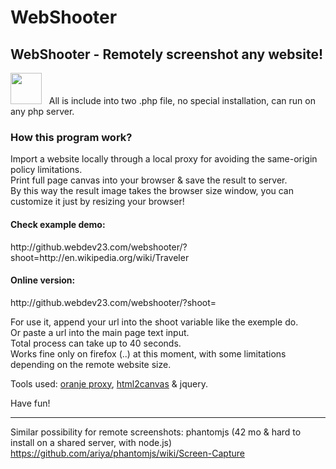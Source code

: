 WebShooter
==========

<h2>WebShooter - Remotely screenshot any website!</h2>

<img width="50px" src="http://7img.fr/di/2ESB0XN/5270da66c6ba5dbf5d000037.png"/> &nbsp;&nbsp;All is include into two .php file, no special installation, can run on any php server.


<h3>How this program work?</h3>

Import a website locally through a local proxy for avoiding the same-origin policy limitations.<br>
Print full page canvas into your browser & save the result to server.<br>
By this way the result image takes the browser size window, you can customize it just by resizing your browser!<br>


<h4>Check example demo:</h4> http://github.webdev23.com/webshooter/?shoot=http://en.wikipedia.org/wiki/Traveler 


<h4>Online version:</h4> http://github.webdev23.com/webshooter/?shoot=



For use it, append your url into the shoot variable like the exemple do.<br>
Or paste a url into the main page text input.<br> 
Total process can take up to 40 seconds.<br>
Works fine only on firefox (..) at this moment, with some limitations depending on the remote website size. 



Tools used: <a href="http://lehollandaisvolant.net/tout/oranjeproxy/">oranje proxy</a>, <a href="https://github.com/niklasvh/html2canvas">html2canvas</a> & jquery.


Have fun!<br>





****

Similar possibility for remote screenshots: 
phantomjs
(42 mo & hard to install on a shared server, with node.js)<br>
https://github.com/ariya/phantomjs/wiki/Screen-Capture


